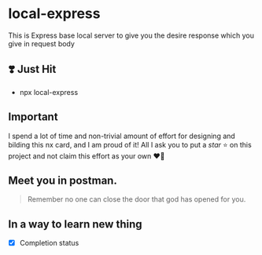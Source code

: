 # local-express
This is Express base local server to give you the desire response which you give in request body

## :heavy_heart_exclamation: Just Hit
  - npx local-express

## Important
I spend a lot of time and non-trivial amount of effort for designing and bilding this nx card, and I am proud of it! All I ask you to put a *star* :star: on this project and not claim this effort as your own :heart_on_fire:

## Meet you in postman.
> Remember no one can close the door that god has opened for you.

## In a way to learn new thing
 - [x] Completion status